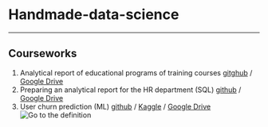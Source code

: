 # Handmade-data-science
***
## Courseworks
1. Analytical report of educational programs of training courses [gitghub](https://github.com/RuslanOraev/handmade-data-science/blob/main/notebooks/courseworks/OraevR_coursework_analytics_1.ipynb) / [Google Drive](https://drive.google.com/file/d/1h-o5B7C1ChDRmG8frcMsA3DGLyH3SWQr/view?usp=sharing)<br>
2. Preparing an analytical report for the HR department (SQL) [github](https://github.com/RuslanOraev/handmade-data-science/blob/main/notebooks/courseworks/OraevR_Coursework_analytics_2.ipynb) / [Google Drive](https://drive.google.com/file/d/1-q0e6rFd-c4i39ELLPT8cGBXygAEA5Mb/view?usp=sharing)<br>
3. User churn prediction (ML) [github](https://github.com/RuslanOraev/handmade-data-science/blob/main/notebooks/courseworks/Coursework_ML.ipynb) / [Kaggle](https://www.kaggle.com/ruslanoraev/coursework-ml) / [Google Drive](https://drive.google.com/file/d/1xq2tQejEGu2RAV3uoSeXUl_cUIWWIYCq/view?usp=sharing)<br>
![Go to the definition](https://github.com/RuslanOraev/handmade-data-science/blob/main/Introduction/ML_cw.gif)
